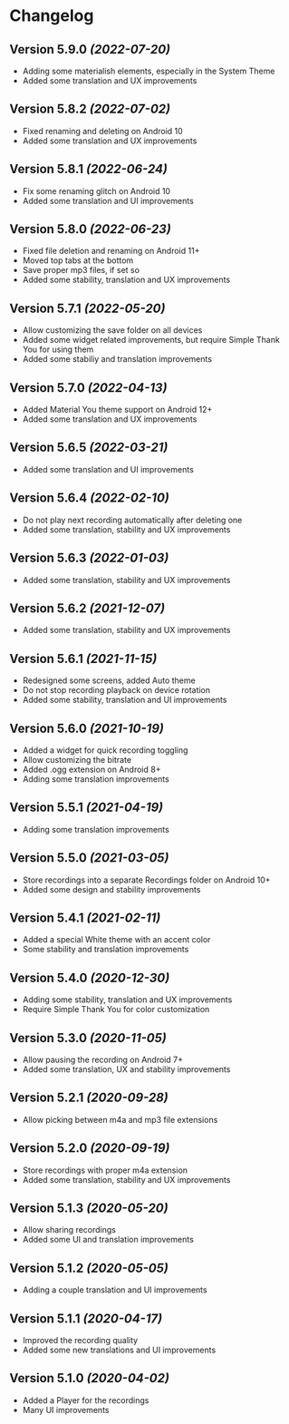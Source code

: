 Changelog
==========

Version 5.9.0 *(2022-07-20)*
----------------------------

 * Adding some materialish elements, especially in the System Theme
 * Added some translation and UX improvements

Version 5.8.2 *(2022-07-02)*
----------------------------

 * Fixed renaming and deleting on Android 10
 * Added some translation and UX improvements

Version 5.8.1 *(2022-06-24)*
----------------------------

 * Fix some renaming glitch on Android 10
 * Added some translation and UI improvements

Version 5.8.0 *(2022-06-23)*
----------------------------

 * Fixed file deletion and renaming on Android 11+
 * Moved top tabs at the bottom
 * Save proper mp3 files, if set so
 * Added some stability, translation and UX improvements

Version 5.7.1 *(2022-05-20)*
----------------------------

 * Allow customizing the save folder on all devices
 * Added some widget related improvements, but require Simple Thank You for using them
 * Added some stabiliy and translation improvements

Version 5.7.0 *(2022-04-13)*
----------------------------

 * Added Material You theme support on Android 12+
 * Added some translation and UX improvements

Version 5.6.5 *(2022-03-21)*
----------------------------

 * Added some translation and UI improvements

Version 5.6.4 *(2022-02-10)*
----------------------------

 * Do not play next recording automatically after deleting one
 * Added some translation, stability and UX improvements

Version 5.6.3 *(2022-01-03)*
----------------------------

 * Added some translation, stability and UX improvements

Version 5.6.2 *(2021-12-07)*
----------------------------

 * Added some translation, stability and UX improvements

Version 5.6.1 *(2021-11-15)*
----------------------------

 * Redesigned some screens, added Auto theme
 * Do not stop recording playback on device rotation
 * Added some stability, translation and UI improvements

Version 5.6.0 *(2021-10-19)*
----------------------------

 * Added a widget for quick recording toggling
 * Allow customizing the bitrate
 * Added .ogg extension on Android 8+
 * Adding some translation improvements

Version 5.5.1 *(2021-04-19)*
----------------------------

 * Adding some translation improvements

Version 5.5.0 *(2021-03-05)*
----------------------------

 * Store recordings into a separate Recordings folder on Android 10+
 * Added some design and stability improvements

Version 5.4.1 *(2021-02-11)*
----------------------------

 * Added a special White theme with an accent color
 * Some stability and translation improvements

Version 5.4.0 *(2020-12-30)*
----------------------------

 * Adding some stability, translation and UX improvements
 * Require Simple Thank You for color customization

Version 5.3.0 *(2020-11-05)*
----------------------------

 * Allow pausing the recording on Android 7+
 * Added some translation, UX and stability improvements

Version 5.2.1 *(2020-09-28)*
----------------------------

 * Allow picking between m4a and mp3 file extensions

Version 5.2.0 *(2020-09-19)*
----------------------------

 * Store recordings with proper m4a extension
 * Added some translation, stability and UX improvements

Version 5.1.3 *(2020-05-20)*
----------------------------

 * Allow sharing recordings
 * Added some UI and translation improvements

Version 5.1.2 *(2020-05-05)*
----------------------------

 * Adding a couple translation and UI improvements

Version 5.1.1 *(2020-04-17)*
----------------------------

 * Improved the recording quality
 * Added some new translations and UI improvements

Version 5.1.0 *(2020-04-02)*
----------------------------

 * Added a Player for the recordings
 * Many UI improvements

